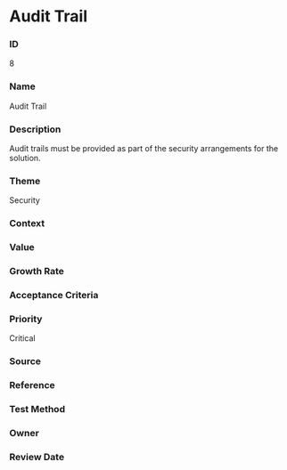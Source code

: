 

# Audit Trail

### ID

8

### Name

Audit Trail

### Description

Audit trails must be provided as part of the security arrangements for the solution.

### Theme


Security



### Context




### Value




### Growth Rate




### Acceptance Criteria




### Priority


Critical



### Source




### Reference




### Test Method




### Owner




### Review Date



